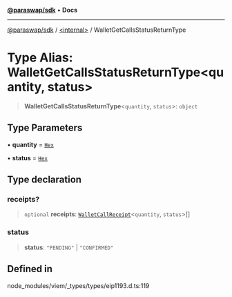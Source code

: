 [**@paraswap/sdk**](../../README.md) • **Docs**

***

[@paraswap/sdk](../../globals.md) / [\<internal\>](../README.md) / WalletGetCallsStatusReturnType

# Type Alias: WalletGetCallsStatusReturnType\<quantity, status\>

> **WalletGetCallsStatusReturnType**\<`quantity`, `status`\>: `object`

## Type Parameters

• **quantity** = [`Hex`](Hex.md)

• **status** = [`Hex`](Hex.md)

## Type declaration

### receipts?

> `optional` **receipts**: [`WalletCallReceipt`](WalletCallReceipt.md)\<`quantity`, `status`\>[]

### status

> **status**: `"PENDING"` \| `"CONFIRMED"`

## Defined in

node\_modules/viem/\_types/types/eip1193.d.ts:119
